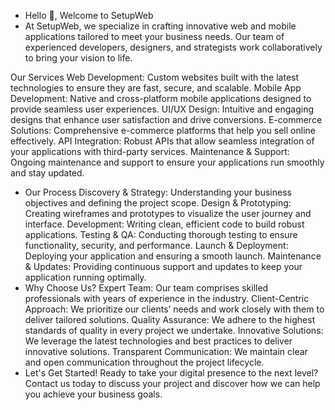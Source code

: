 - Hello 👋, Welcome to SetupWeb
- At SetupWeb, we specialize in crafting innovative web and mobile applications tailored to meet your business needs. Our team of experienced developers, designers, and strategists work collaboratively to bring your vision to life.
  
Our Services
    Web Development: Custom websites built with the latest technologies to ensure they are fast, secure, and scalable.
    Mobile App Development: Native and cross-platform mobile applications designed to provide seamless user experiences.
    UI/UX Design: Intuitive and engaging designs that enhance user satisfaction and drive conversions.
    E-commerce Solutions: Comprehensive e-commerce platforms that help you sell online effectively.
    API Integration: Robust APIs that allow seamless integration of your applications with third-party services.
    Maintenance & Support: Ongoing maintenance and support to ensure your applications run smoothly and stay updated.
- Our Process
    Discovery & Strategy: Understanding your business objectives and defining the project scope.
    Design & Prototyping: Creating wireframes and prototypes to visualize the user journey and interface.
    Development: Writing clean, efficient code to build robust applications.
    Testing & QA: Conducting thorough testing to ensure functionality, security, and performance.
    Launch & Deployment: Deploying your application and ensuring a smooth launch.
    Maintenance & Updates: Providing continuous support and updates to keep your application running optimally.
- Why Choose Us?
    Expert Team: Our team comprises skilled professionals with years of experience in the industry.
    Client-Centric Approach: We prioritize our clients’ needs and work closely with them to deliver tailored solutions.
    Quality Assurance: We adhere to the highest standards of quality in every project we undertake.
    Innovative Solutions: We leverage the latest technologies and best practices to deliver innovative solutions.
    Transparent Communication: We maintain clear and open communication throughout the project lifecycle.
- Let's Get Started!
Ready to take your digital presence to the next level? Contact us today to discuss your project and discover how we can help you achieve your business goals.

<!---
SetupWeb/SetupWeb is a ✨ special ✨ repository because its `README.md` (this file) appears on your GitHub profile.
You can click the Preview link to take a look at your changes.
--->
